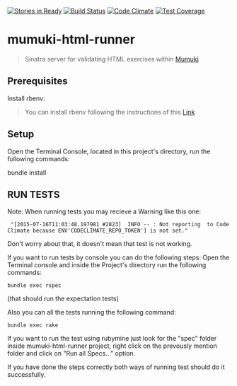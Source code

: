 
[![Stories in Ready](https://badge.waffle.io/mumuki/mumuki-html-runner.png?label=ready&title=Ready)](https://waffle.io/mumuki/mumuki-html-runner)
[![Build Status](https://travis-ci.org/mumuki/mumuki-html-runner.svg?branch=master)](https://travis-ci.org/mumuki/mumuki-html-runner)
[![Code Climate](https://codeclimate.com/github/mumuki/mumuki-html-runner/badges/gpa.svg)](https://codeclimate.com/github/mumuki/mumuki-html-runner)
[![Test Coverage](https://codeclimate.com/github/mumuki/mumuki-html-runner/badges/coverage.svg)](https://codeclimate.com/github/mumuki/mumuki-html-runner/coverage)

# mumuki-html-runner
> Sinatra server for validating HTML exercises within [Mumuki](http://github.com/mumuki)

## Prerequisites
  Install rbenv:

>You can install rbenv following the instructions of this [Link](http://uqbar-wiki.org/index.php?title=Gu%C3%ADa_de_Instalaci%C3%B3n_de_Ruby)

## Setup
 Open  the Terminal Console, located in this project's
 directory, run the following commands:

  bundle install


## RUN TESTS

Note: When running tests you may recieve a Warning like this one:

` "[2015-07-16T11:03:48.197981 #2823]  INFO -- : Not reporting  to Code Climate because ENV'CODECLIMATE_REPO_TOKEN'] is not set."`

  Don't worry about that, it doesn't mean that test is not working.


If you want to run tests by console you can do the following steps:
  Open the Terminal console and inside the Project's directory    run the following commands:

    bundle exec rspec

(that should run the expectation tests)

Also you can all the tests running the following command:

    bundle exec rake

If you want to run the test using rubymine just look for the "spec"     folder inside mumuki-html-runner project, right click on the      prevously mention folder and click on "Run all Specs..." option.

If you have done the steps correctly both ways of running test should do it successfully.

